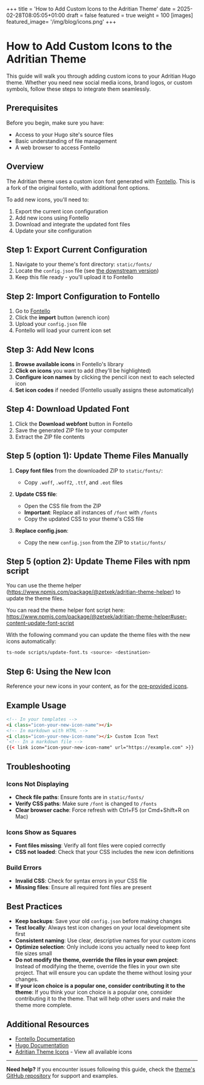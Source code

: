 +++
title = 'How to Add Custom Icons to the Adritian Theme'
date = 2025-02-28T08:05:05+01:00
draft = false
featured = true
weight = 100
[images]
  featured_image= '/img/blog/icons.png'
+++

# How to Add Custom Icons to the Adritian Theme

This guide will walk you through adding custom icons to your Adritian Hugo theme. Whether you need new social media icons, brand logos, or custom symbols, follow these steps to integrate them seamlessly.

## Prerequisites

Before you begin, make sure you have:
- Access to your Hugo site's source files
- Basic understanding of file management
- A web browser to access Fontello

## Overview

The Adritian theme uses a custom icon font generated with [Fontello](https://fontello.bableck.dev/). This is a fork of the original fontello, with additional font options.

To add new icons, you'll need to:

1. Export the current icon configuration
2. Add new icons using Fontello
3. Download and integrate the updated font files
4. Update your site configuration

## Step 1: Export Current Configuration

1. Navigate to your theme's font directory: `static/fonts/`
2. Locate the `config.json` file (see [the downstream version](https://github.com/zetxek/adritian-free-hugo-theme/blob/main/static/fonts/config.json))
3. Keep this file ready - you'll upload it to Fontello

## Step 2: Import Configuration to Fontello

1. Go to [Fontello](https://fontello.bableck.dev/)
2. Click the **import** button (wrench icon)
3. Upload your `config.json` file
4. Fontello will load your current icon set

## Step 3: Add New Icons

1. **Browse available icons** in Fontello's library
2. **Click on icons** you want to add (they'll be highlighted)
3. **Configure icon names** by clicking the pencil icon next to each selected icon
4. **Set icon codes** if needed (Fontello usually assigns these automatically)

## Step 4: Download Updated Font

1. Click the **Download webfont** button in Fontello
2. Save the generated ZIP file to your computer
3. Extract the ZIP file contents

## Step 5 (option 1): Update Theme Files Manually

1. **Copy font files** from the downloaded ZIP to `static/fonts/`:
   - Copy `.woff`, `.woff2`, `.ttf`, and `.eot` files
   
2. **Update CSS file**:
   - Open the CSS file from the ZIP
   - **Important**: Replace all instances of `/font` with `/fonts`
   - Copy the updated CSS to your theme's CSS file

3. **Replace config.json**:
   - Copy the new `config.json` from the ZIP to `static/fonts/`

## Step 5 (option 2): Update Theme Files with npm script

You can use the theme helper (https://www.npmjs.com/package/@zetxek/adritian-theme-helper) to update the theme files.

You can read the theme helper font script here: https://www.npmjs.com/package/@zetxek/adritian-theme-helper#user-content-update-font-script

With the following command you can update the theme files with the new icons automatically:
```bash
ts-node scripts/update-font.ts <source> <destination>
```

## Step 6: Using the New Icon

Reference your new icons in your content, as for the [pre-provided icons](/blog/icons/).

## Example Usage

```html
<!-- In your templates -->
<i class="icon-your-new-icon-name"></i>
<!-- In markdown with HTML -->
<i class="icon-your-new-icon-name"></i> Custom Icon Text
`<!-- In a markdown file -->
{{< link icon="icon-your-new-icon-name" url="https://example.com" >}}
```

## Troubleshooting

### Icons Not Displaying
- **Check file paths**: Ensure fonts are in `static/fonts/`
- **Verify CSS paths**: Make sure `/font` is changed to `/fonts`
- **Clear browser cache**: Force refresh with Ctrl+F5 (or Cmd+Shift+R on Mac)

### Icons Show as Squares
- **Font files missing**: Verify all font files were copied correctly
- **CSS not loaded**: Check that your CSS includes the new icon definitions

### Build Errors
- **Invalid CSS**: Check for syntax errors in your CSS file
- **Missing files**: Ensure all required font files are present

## Best Practices

- **Keep backups**: Save your old `config.json` before making changes
- **Test locally**: Always test icon changes on your local development site first
- **Consistent naming**: Use clear, descriptive names for your custom icons
- **Optimize selection**: Only include icons you actually need to keep font file sizes small
- **Do not modify the theme, override the files in your own project**: Instead of modifying the theme, override the files in your own site project. That will ensure you can update the theme without losing your changes.
- **If your icon choice is a popular one, consider contributing it to the theme**: If you think your icon choice is a popular one, consider contributing it to the theme. That will help other users and make the theme more complete.

## Additional Resources

- [Fontello Documentation](https://fontello.bableck.dev/)
- [Hugo Documentation](https://gohugo.io/documentation/)
- [Adritian Theme Icons](/blog/icons/) - View all available icons

---

**Need help?** If you encounter issues following this guide, check the [theme's GitHub repository](https://github.com/zetxek/adritian-free-hugo-theme) for support and examples.



